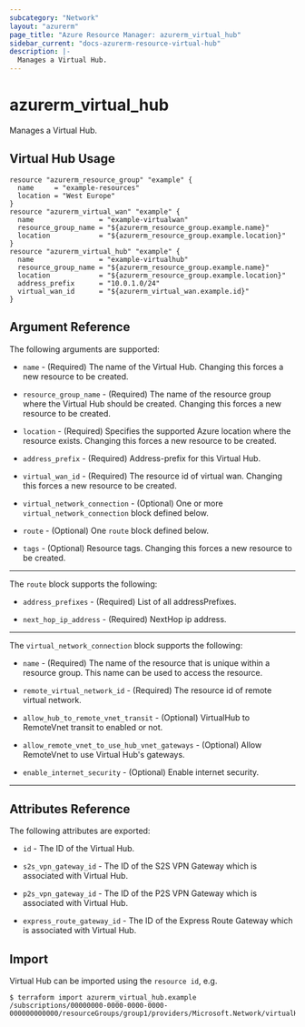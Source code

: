 ```yaml
---
subcategory: "Network"
layout: "azurerm"
page_title: "Azure Resource Manager: azurerm_virtual_hub"
sidebar_current: "docs-azurerm-resource-virtual-hub"
description: |-
  Manages a Virtual Hub.
---
```


# azurerm_virtual_hub

Manages a Virtual Hub.


## Virtual Hub Usage

```hcl
resource "azurerm_resource_group" "example" {
  name     = "example-resources"
  location = "West Europe"
}
resource "azurerm_virtual_wan" "example" {
  name                = "example-virtualwan"
  resource_group_name = "${azurerm_resource_group.example.name}"
  location            = "${azurerm_resource_group.example.location}"
}
resource "azurerm_virtual_hub" "example" {
  name                = "example-virtualhub"
  resource_group_name = "${azurerm_resource_group.example.name}"
  location            = "${azurerm_resource_group.example.location}"
  address_prefix      = "10.0.1.0/24"
  virtual_wan_id      = "${azurerm_virtual_wan.example.id}"
}
```

## Argument Reference

The following arguments are supported:

* `name` - (Required) The name of the Virtual Hub. Changing this forces a new resource to be created.

* `resource_group_name` - (Required) The name of the resource group where the Virtual Hub should be created. Changing this forces a new resource to be created.

* `location` - (Required) Specifies the supported Azure location where the resource exists. Changing this forces a new resource to be created.

* `address_prefix` - (Required) Address-prefix for this Virtual Hub.

* `virtual_wan_id` - (Required) The resource id of virtual wan. Changing this forces a new resource to be created.

* `virtual_network_connection` - (Optional) One or more `virtual_network_connection` block defined below.

* `route` - (Optional) One `route` block defined below.

* `tags` - (Optional) Resource tags. Changing this forces a new resource to be created.

---

The `route` block supports the following:

* `address_prefixes` - (Required) List of all addressPrefixes.

* `next_hop_ip_address` - (Required) NextHop ip address.

---

The `virtual_network_connection` block supports the following:

* `name` - (Required) The name of the resource that is unique within a resource group. This name can be used to access the resource.

* `remote_virtual_network_id` - (Required) The resource id of remote virtual network.

* `allow_hub_to_remote_vnet_transit` - (Optional) VirtualHub to RemoteVnet transit to enabled or not.

* `allow_remote_vnet_to_use_hub_vnet_gateways` - (Optional) Allow RemoteVnet to use Virtual Hub's gateways.

* `enable_internet_security` - (Optional) Enable internet security.

---

## Attributes Reference

The following attributes are exported:

* `id` - The ID of the Virtual Hub.

* `s2s_vpn_gateway_id` - The ID of the S2S VPN Gateway which is associated with Virtual Hub.

* `p2s_vpn_gateway_id` - The ID of the P2S VPN Gateway which is associated with Virtual Hub.

* `express_route_gateway_id` - The ID of the Express Route Gateway which is associated with Virtual Hub.

## Import

Virtual Hub can be imported using the `resource id`, e.g.

```shell
$ terraform import azurerm_virtual_hub.example /subscriptions/00000000-0000-0000-0000-000000000000/resourceGroups/group1/providers/Microsoft.Network/virtualHubs/vhub1
```